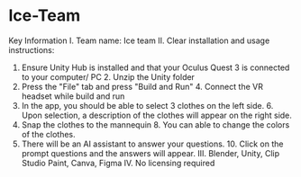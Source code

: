 # Ice-Team
Key Information I. Team name:
  Ice team II. Clear installation and usage instructions:
  1. Ensure Unity Hub is installed and that your Oculus Quest 3 is connected to your computer/ PC  2. Unzip the Unity folder
  3. Press the "File" tab and press "Build and Run"  4. Connect the VR headset while build and run
 5. In the app, you should be able to select 3 clothes on the left side.  6. Upon selection, a description of the clothes will appear on the right side. 
 7. Snap the clothes to the mannequin 8. You can able to change the colors of the clothes. 
 9. There will be an AI assistant to answer your questions.  10. Click on the prompt questions and the answers will appear. 
 III. Blender, Unity, Clip Studio Paint, Canva, Figma
 IV. No licensing required
